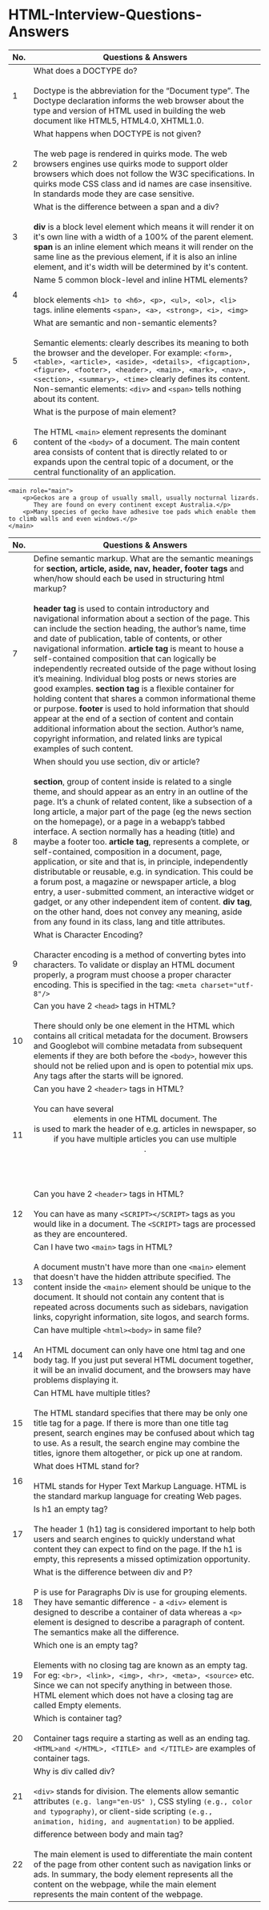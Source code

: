 # HTML-Interview-Questions-Answers

| No. | Questions & Answers                                                                                                                                                  |
| --- | ----------------------------------------------------------------------------------------------------------------------------------------------------------------- |
| 1   | What does a DOCTYPE do? <br/><br/> Doctype is the abbreviation for the “Document type”. The Doctype declaration informs the web browser about the type and version of HTML used in building the web document like HTML5, HTML4.0, XHTML1.0.
| 2   | What happens when DOCTYPE is not given? <br/><br/> The web page is rendered in quirks mode. The web browsers engines use quirks mode to support older browsers which does not follow the W3C specifications. In quirks mode CSS class and id names are case insensitive. In standards mode they are case sensitive.
| 3   | What is the difference between a span and a div? <br/><br/> <strong>div</strong> is a block level element which means it will render it on it's own line with a width of a 100% of the parent element. <strong>span</strong> is an inline element which means it will render on the same line as the previous element, if it is also an inline element, and it's width will be determined by it's content.
| 4   | Name 5 common block-level and inline HTML elements? <br/><br/> block elements `<h1> to <h6>, <p>, <ul>, <ol>, <li>` tags. inline elements `<span>, <a>, <strong>, <i>, <img>`
| 5   | What are semantic and non-semantic elements? <br/><br/> Semantic elements: clearly describes its meaning to both the browser and the developer. For example: `<form>, <table>, <article>, <aside>, <details>, <figcaption>, <figure>, <footer>, <header>, <main>, <mark>, <nav>, <section>, <summary>, <time>` clearly defines its content. Non-semantic elements: `<div>` and `<span>` tells nothing about its content.
| 6   | What is the purpose of main element? <br/><br/> The HTML `<main>` element represents the dominant content of the `<body>` of a document. The main content area consists of content that is directly related to or expands upon the central topic of a document, or the central functionality of an application.
```
<main role="main">
    <p>Geckos are a group of usually small, usually nocturnal lizards. 
       They are found on every continent except Australia.</p>
    <p>Many species of gecko have adhesive toe pads which enable them to climb walls and even windows.</p>
</main>
```
| No. | Questions & Answers                                                                                                                                                  |
| --- | ----------------------------------------------------------------------------------------------------------------------------------------------------------------- |
| 7   | Define semantic markup. What are the semantic meanings for <strong>section, article, aside, nav, header, footer tags</strong> and when/how should each be used in structuring html markup? <br/><br/> <strong>header tag</strong> is used to contain introductory and navigational information about a section of the page. This can include the section heading, the author’s name, time and date of publication, table of contents, or other navigational information. <strong>article tag</strong> is meant to house a self-contained composition that can logically be independently recreated outside of the page without losing it’s meaining. Individual blog posts or news stories are good examples. <strong>section tag</strong> is a flexible container for holding content that shares a common informational theme or purpose. <strong>footer</strong> is used to hold information that should appear at the end of a section of content and contain additional information about the section. Author’s name, copyright information, and related links are typical examples of such content.
| 8   | When should you use section, div or article? <br/><br/> <strong>section</strong>, group of content inside is related to a single theme, and should appear as an entry in an outline of the page. It’s a chunk of related content, like a subsection of a long article, a major part of the page (eg the news section on the homepage), or a page in a webapp’s tabbed interface. A section normally has a heading (title) and maybe a footer too. <strong>article tag</strong>, represents a complete, or self-contained, composition in a document, page, application, or site and that is, in principle, independently distributable or reusable, e.g. in syndication. This could be a forum post, a magazine or newspaper article, a blog entry, a user-submitted comment, an interactive widget or gadget, or any other independent item of content. <strong>div tag</strong>, on the other hand, does not convey any meaning, aside from any found in its class, lang and title attributes.
| 9   | What is Character Encoding? <br/><br/> Character encoding is a method of converting bytes into characters. To validate or display an HTML document properly, a program must choose a proper character encoding. This is specified in the tag: `<meta charset="utf-8"/>`
| 10   | Can you have 2 `<head>` tags in HTML? <br/><br/> There should only be one <head> element in the HTML which contains all critical metadata for the document. Browsers and Googlebot will combine metadata from subsequent <head> elements if they are both before the `<body>`, however this should not be relied upon and is open to potential mix ups. Any <head> tags after the <body> starts will be ignored.
| 11   | Can you have 2 `<header>` tags in HTML? <br/><br/> You can have several <header> elements in one HTML document. The <header> is used to mark the header of e.g. articles in newspaper, so if you have multiple articles you can use multiple <header>.
| 12   | Can you have 2 `<header>` tags in HTML? <br/><br/> You can have as many `<SCRIPT></SCRIPT>` tags as you would like in a document. The `<SCRIPT>` tags are processed as they are encountered.
| 13   | Can I have two `<main>` tags in HTML? <br/><br/> A document mustn't have more than one `<main>` element that doesn't have the hidden attribute specified. The content inside the `<main>` element should be unique to the document. It should not contain any content that is repeated across documents such as sidebars, navigation links, copyright information, site logos, and search forms.
| 14   | Can have multiple `<html><body>` </html></body> in same file? <br/><br/> An HTML document can only have one html tag and one body tag. If you just put several HTML document together, it will be an invalid document, and the browsers may have problems displaying it.
| 15   | Can HTML have multiple titles? <br/><br/> The HTML standard specifies that there may be only one title tag for a page. If there is more than one title tag present, search engines may be confused about which tag to use. As a result, the search engine may combine the titles, ignore them altogether, or pick up one at random.
| 16   | What does HTML stand for? <br/><br/> HTML stands for Hyper Text Markup Language. HTML is the standard markup language for creating Web pages.
| 17   | Is h1 an empty tag? <br/><br/> The header 1 (h1) tag is considered important to help both users and search engines to quickly understand what content they can expect to find on the page. If the h1 is empty, this represents a missed optimization opportunity.
| 18   | What is the difference between div and P? <br/><br/> P is use for Paragraphs Div is use for grouping elements. They have semantic difference - a `<div>` element is designed to describe a container of data whereas a `<p>` element is designed to describe a paragraph of content. The semantics make all the difference.
| 19   | Which one is an empty tag? <br/><br/> Elements with no closing tag are known as an empty tag. For eg: `<br>, <link>, <img>, <hr>, <meta>, <source>` etc. Since we can not specify anything in between those. HTML element which does not have a closing tag are called Empty elements.
| 20   | Which is container tag? <br/><br/> Container tags require a starting as well as an ending tag. `<HTML>and </HTML>, <TITLE> and </TITLE>` are examples of container tags.
| 21   | Why is div called div? <br/><br/> `<div>` stands for division. The elements allow semantic attributes `(e.g. lang="en-US" )`, CSS styling `(e.g., color and typography)`, or client-side scripting `(e.g., animation, hiding, and augmentation)` to be applied.
| 22   | difference between body and main tag? <br/><br/> The main element is used to differentiate the main content of the page from other content such as navigation links or ads. In summary, the body element represents all the content on the webpage, while the main element represents the main content of the webpage.


